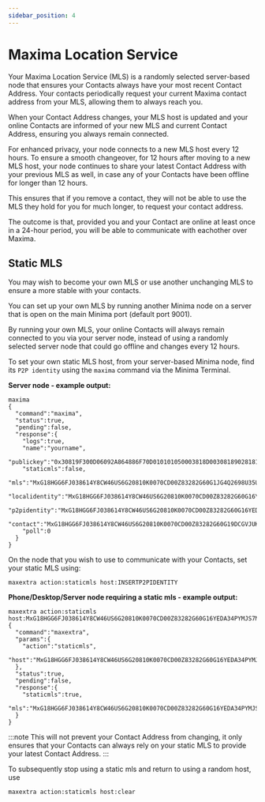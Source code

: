 ```yaml
---
sidebar_position: 4
---
```

# Maxima Location Service

Your Maxima Location Service (MLS) is a randomly selected server-based node that ensures your Contacts always have your most recent Contact Address. Your contacts periodically request your current Maxima contact address from your MLS, allowing them to always reach you. 

When your Contact Address changes, your MLS host is updated and your online Contacts are informed of your new MLS and current Contact Address, ensuring you always remain connected. 

For enhanced privacy, your node connects to a new MLS host every 12 hours. To ensure a smooth changeover, for 12 hours after moving to a new MLS host, your node continues to share your latest Contact Address with your previous MLS as well, in case any of your Contacts have been offline for longer than 12 hours.  

This ensures that if you remove a contact, they will not be able to use the MLS they hold for you for much longer, to request your contact address.

The outcome is that, provided you and your Contact are online at least once in a 24-hour period, you will be able to communicate with eachother over Maxima. 


## Static MLS

You may wish to become your own MLS or use another unchanging MLS to ensure a more stable with your contacts.

You can set up your own MLS by running another Minima node on a server that is open on the main Minima port (default port 9001).

By running your own MLS, your online Contacts will always remain connected to you via your server node, instead of using a randomly selected server node that could go offline and changes every 12 hours.

To set your own static MLS host, from your server-based Minima node, find its `P2P identity` using the `maxima` command via the Minima Terminal. 

**Server node - example output:**
```
maxima
{
  "command":"maxima",
  "status":true,
  "pending":false,
  "response":{
    "logs":true,
    "name":"yourname",
    "publickey":"0x30819F300D06092A864886F70D010101050003818D00308189028181009570D2AB5CB494803D700ECA81D183140B3C3D255558864917592B40FD48BBE9F583FCBCF1E45DD353DCC74044F6013C86092AF453797003CECEDCFF3CB1690111F8C49B1C80CF994C0C8E1E78C1F45E67B4C4544A13BAC03F45F4B2004B6FB6E694583CC3BBDC38C2CC2518E054D7D810F84E0E59F233CECF21AFBDCFBA0A110203010001",
    "staticmls":false,
    "mls":"MxG18HGG6FJ038614Y8CW46US6G20810K0070CD00Z83282G60G1JG4Q2698U35U5QFQZUYM1QF5R9RC1ZHQKF0D5Z1UCAEVNE862R2B1FCN5N1E27AHNBEMZUWWCY986UF25DNNVZ4N8PHBV76W52BDFCDKBYAPYDAVN3E49RDTQ4JFFSJHKHZQ5F33Q32N5WRCHSCDTGCQ24ZNQQAM8QYW9B7TDMC7R37BD4UTNU04YT9PTYVQ99YJF1SPATJWS10608005NVBJB9@94.131.105.228:9001",
    "localidentity":"MxG18HGG6FJ038614Y8CW46US6G20810K0070CD00Z83282G60G16YEDA34PYMJS7MC82PYEHB2Q5G2SEKGYP5AA6YFABH6S6PKV63ER84ZGVV7TU2RZKHJYPZ5PZD2E7VE8EPR5S6547YAR38SNRPHR9B74QAVK5FEGYEB21QVNE3E28VBB6C46J6NC1JD80AG3T4JW49D7BKWT55GJQGU5FYKUQVBBDEF4GGNN779NTSBK5VRYS604N02BVGPDC10608004W3G98C@172.21.144.1:7001",
    "p2pidentity":"MxG18HGG6FJ038614Y8CW46US6G20810K0070CD00Z83282G60G16YEDA34PYMJS7MC82PYEHB2Q5G2SEKGYP5AA6YFABH6S6PKV63ER84ZGVV7TU2RZKHJYPZ5PZD2E7VE8EPR5S6547YAR38SNRPHR9B74QAVK5FEGYEB21QVNE3E28VBB6C46J6NC1JD80AG3T4JW49D7BKWT55GJQGU5FYKUQVBBDEF4GGNN779NTSBK5VRYS604N02BVGPDC10608004W3G98C@5.64.39.56:9001",
    "contact":"MxG18HGG6FJ038614Y8CW46US6G20810K0070CD00Z83282G60G19DCGVJUKP4Y93Z8NBZE5YAVMTHBZHQ4E4JR04P3J4QJHYWNVFEP5Y1TU7DAJ7WK54KFEHCKNAAZPAV5GAW1GN85JGZHDQCNTE07QZJ43KAY01Y7DHHSG57VBE9NYS4QKTJ2BHS6GUA1AWNT6PZC3VFZV49NGCA48800C49T8TD7J03FASUM3H13QHA7VSFRKA3D0T2RWU9H34106080075P6AZ4@194.163.178.243:9001",
    "poll":0
  }
}
```

On the node that you wish to use to communicate with your Contacts, set your static MLS using: 
```
maxextra action:staticmls host:INSERTP2PIDENTITY
```

**Phone/Desktop/Server node requiring a static mls - example output:**

```
maxextra action:staticmls host:MxG18HGG6FJ038614Y8CW46US6G20810K0070CD00Z83282G60G16YEDA34PYMJS7MC82PYEHB2Q5G2SEKGYP5AA6YFABH6S6PKV63ER84ZGVV7TU2RZKHJYPZ5PZD2E7VE8EPR5S6547YAR38SNRPHR9B74QAVK5FEGYEB21QVNE3E28VBB6C46J6NC1JD80AG3T4JW49D7BKWT55GJQGU5FYKUQVBBDEF4GGNN779NTSBK5VRYS604N02BVGPDC10608004W3G98C@5.64.39.56:9001
{
  "command":"maxextra",
  "params":{
    "action":"staticmls",
    "host":"MxG18HGG6FJ038614Y8CW46US6G20810K0070CD00Z83282G60G16YEDA34PYMJS7MC82PYEHB2Q5G2SEKGYP5AA6YFABH6S6PKV63ER84ZGVV7TU2RZKHJYPZ5PZD2E7VE8EPR5S6547YAR38SNRPHR9B74QAVK5FEGYEB21QVNE3E28VBB6C46J6NC1JD80AG3T4JW49D7BKWT55GJQGU5FYKUQVBBDEF4GGNN779NTSBK5VRYS604N02BVGPDC10608004W3G98C@5.64.39.56:9001"
  },
  "status":true,
  "pending":false,
  "response":{
    "staticmls":true,
    "mls":"MxG18HGG6FJ038614Y8CW46US6G20810K0070CD00Z83282G60G16YEDA34PYMJS7MC82PYEHB2Q5G2SEKGYP5AA6YFABH6S6PKV63ER84ZGVV7TU2RZKHJYPZ5PZD2E7VE8EPR5S6547YAR38SNRPHR9B74QAVK5FEGYEB21QVNE3E28VBB6C46J6NC1JD80AG3T4JW49D7BKWT55GJQGU5FYKUQVBBDEF4GGNN779NTSBK5VRYS604N02BVGPDC10608004W3G98C@5.64.39.56:9001"
  }
}
```

:::note
This will not prevent your Contact Address from changing, it only ensures that your Contacts can always rely on your static MLS to provide your latest Contact Address.
::: 

To subsequently stop using a static mls and return to using a random host, use
```
maxextra action:staticmls host:clear
```





